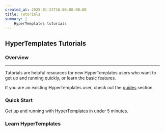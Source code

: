 ```yaml
---
created_at: 2025-01-24T16:00:00-08:00
title: Tutorials
summary: |
    HyperTemplates tutorials
---
```


## HyperTemplates Tutorials

<auto-toc selectors='h3,h4,h5,h6,dl dt'></auto-toc>

### Overview
------------

Tutorials are helpful resources for new HyperTemplates users who want to get up and running quickly, or learn the basic features.

If you are an existing HyperTemplates user, check out the [guides] section.

### Quick Start

Get up and running with HyperTemplates in under 5 minutes.
  
<learn-more ht-block href='./getting-started/'></learn-more>

### Learn HyperTemplates




<!-- Links -->
[guides]: /docs/guides/
